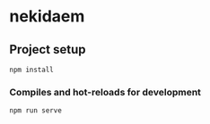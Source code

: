 # nekidaem

## Project setup
```
npm install
```

### Compiles and hot-reloads for development
```
npm run serve
```